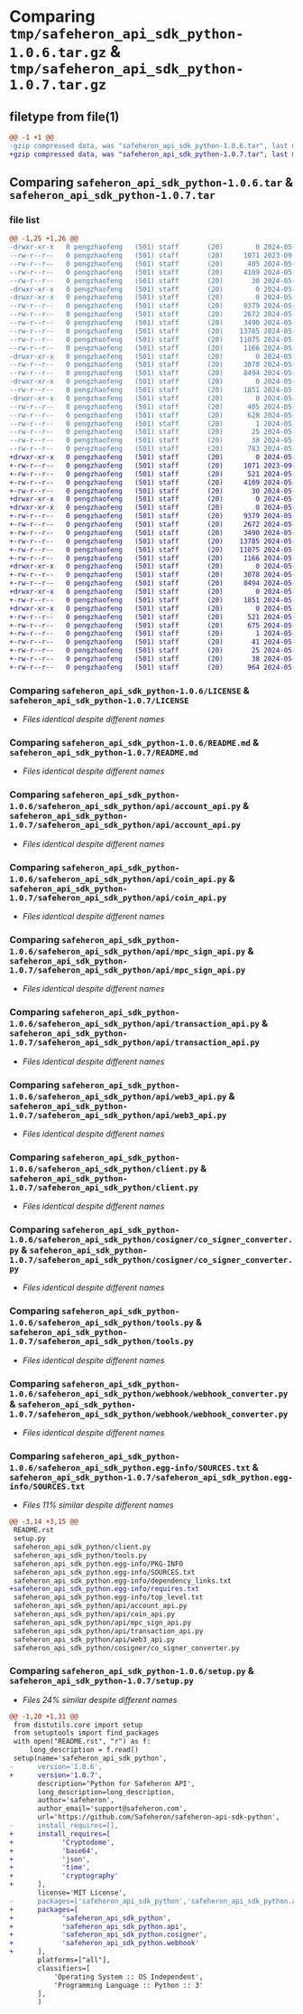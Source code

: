 # Comparing `tmp/safeheron_api_sdk_python-1.0.6.tar.gz` & `tmp/safeheron_api_sdk_python-1.0.7.tar.gz`

## filetype from file(1)

```diff
@@ -1 +1 @@
-gzip compressed data, was "safeheron_api_sdk_python-1.0.6.tar", last modified: Wed May  8 10:57:51 2024, max compression
+gzip compressed data, was "safeheron_api_sdk_python-1.0.7.tar", last modified: Wed May  8 11:16:52 2024, max compression
```

## Comparing `safeheron_api_sdk_python-1.0.6.tar` & `safeheron_api_sdk_python-1.0.7.tar`

### file list

```diff
@@ -1,25 +1,26 @@
-drwxr-xr-x   0 pengzhaofeng   (501) staff       (20)        0 2024-05-08 10:57:51.249186 safeheron_api_sdk_python-1.0.6/
--rw-r--r--   0 pengzhaofeng   (501) staff       (20)     1071 2023-09-12 03:12:36.000000 safeheron_api_sdk_python-1.0.6/LICENSE
--rw-r--r--   0 pengzhaofeng   (501) staff       (20)      405 2024-05-08 10:57:51.248503 safeheron_api_sdk_python-1.0.6/PKG-INFO
--rw-r--r--   0 pengzhaofeng   (501) staff       (20)     4109 2024-05-08 10:08:15.000000 safeheron_api_sdk_python-1.0.6/README.md
--rw-r--r--   0 pengzhaofeng   (501) staff       (20)       30 2024-05-08 10:08:15.000000 safeheron_api_sdk_python-1.0.6/README.rst
-drwxr-xr-x   0 pengzhaofeng   (501) staff       (20)        0 2024-05-08 10:57:51.213698 safeheron_api_sdk_python-1.0.6/safeheron_api_sdk_python/
-drwxr-xr-x   0 pengzhaofeng   (501) staff       (20)        0 2024-05-08 10:57:51.244591 safeheron_api_sdk_python-1.0.6/safeheron_api_sdk_python/api/
--rw-r--r--   0 pengzhaofeng   (501) staff       (20)     9379 2024-05-08 10:08:15.000000 safeheron_api_sdk_python-1.0.6/safeheron_api_sdk_python/api/account_api.py
--rw-r--r--   0 pengzhaofeng   (501) staff       (20)     2672 2024-05-08 10:08:15.000000 safeheron_api_sdk_python-1.0.6/safeheron_api_sdk_python/api/coin_api.py
--rw-r--r--   0 pengzhaofeng   (501) staff       (20)     3490 2024-05-08 10:08:15.000000 safeheron_api_sdk_python-1.0.6/safeheron_api_sdk_python/api/mpc_sign_api.py
--rw-r--r--   0 pengzhaofeng   (501) staff       (20)    13785 2024-05-08 10:08:15.000000 safeheron_api_sdk_python-1.0.6/safeheron_api_sdk_python/api/transaction_api.py
--rw-r--r--   0 pengzhaofeng   (501) staff       (20)    11075 2024-05-08 10:08:15.000000 safeheron_api_sdk_python-1.0.6/safeheron_api_sdk_python/api/web3_api.py
--rw-r--r--   0 pengzhaofeng   (501) staff       (20)     1166 2024-05-08 10:39:36.000000 safeheron_api_sdk_python-1.0.6/safeheron_api_sdk_python/client.py
-drwxr-xr-x   0 pengzhaofeng   (501) staff       (20)        0 2024-05-08 10:57:51.245526 safeheron_api_sdk_python-1.0.6/safeheron_api_sdk_python/cosigner/
--rw-r--r--   0 pengzhaofeng   (501) staff       (20)     3078 2024-05-08 10:08:15.000000 safeheron_api_sdk_python-1.0.6/safeheron_api_sdk_python/cosigner/co_signer_converter.py
--rw-r--r--   0 pengzhaofeng   (501) staff       (20)     8494 2024-05-08 10:08:15.000000 safeheron_api_sdk_python-1.0.6/safeheron_api_sdk_python/tools.py
-drwxr-xr-x   0 pengzhaofeng   (501) staff       (20)        0 2024-05-08 10:57:51.246400 safeheron_api_sdk_python-1.0.6/safeheron_api_sdk_python/webhook/
--rw-r--r--   0 pengzhaofeng   (501) staff       (20)     1851 2024-05-08 10:08:15.000000 safeheron_api_sdk_python-1.0.6/safeheron_api_sdk_python/webhook/webhook_converter.py
-drwxr-xr-x   0 pengzhaofeng   (501) staff       (20)        0 2024-05-08 10:57:51.247659 safeheron_api_sdk_python-1.0.6/safeheron_api_sdk_python.egg-info/
--rw-r--r--   0 pengzhaofeng   (501) staff       (20)      405 2024-05-08 10:57:51.000000 safeheron_api_sdk_python-1.0.6/safeheron_api_sdk_python.egg-info/PKG-INFO
--rw-r--r--   0 pengzhaofeng   (501) staff       (20)      628 2024-05-08 10:57:51.000000 safeheron_api_sdk_python-1.0.6/safeheron_api_sdk_python.egg-info/SOURCES.txt
--rw-r--r--   0 pengzhaofeng   (501) staff       (20)        1 2024-05-08 10:57:51.000000 safeheron_api_sdk_python-1.0.6/safeheron_api_sdk_python.egg-info/dependency_links.txt
--rw-r--r--   0 pengzhaofeng   (501) staff       (20)       25 2024-05-08 10:57:51.000000 safeheron_api_sdk_python-1.0.6/safeheron_api_sdk_python.egg-info/top_level.txt
--rw-r--r--   0 pengzhaofeng   (501) staff       (20)       38 2024-05-08 10:57:51.249326 safeheron_api_sdk_python-1.0.6/setup.cfg
--rw-r--r--   0 pengzhaofeng   (501) staff       (20)      783 2024-05-08 10:57:31.000000 safeheron_api_sdk_python-1.0.6/setup.py
+drwxr-xr-x   0 pengzhaofeng   (501) staff       (20)        0 2024-05-08 11:16:52.928067 safeheron_api_sdk_python-1.0.7/
+-rw-r--r--   0 pengzhaofeng   (501) staff       (20)     1071 2023-09-12 03:12:36.000000 safeheron_api_sdk_python-1.0.7/LICENSE
+-rw-r--r--   0 pengzhaofeng   (501) staff       (20)      521 2024-05-08 11:16:52.927315 safeheron_api_sdk_python-1.0.7/PKG-INFO
+-rw-r--r--   0 pengzhaofeng   (501) staff       (20)     4109 2024-05-08 10:08:15.000000 safeheron_api_sdk_python-1.0.7/README.md
+-rw-r--r--   0 pengzhaofeng   (501) staff       (20)       30 2024-05-08 10:08:15.000000 safeheron_api_sdk_python-1.0.7/README.rst
+drwxr-xr-x   0 pengzhaofeng   (501) staff       (20)        0 2024-05-08 11:16:52.915387 safeheron_api_sdk_python-1.0.7/safeheron_api_sdk_python/
+drwxr-xr-x   0 pengzhaofeng   (501) staff       (20)        0 2024-05-08 11:16:52.923842 safeheron_api_sdk_python-1.0.7/safeheron_api_sdk_python/api/
+-rw-r--r--   0 pengzhaofeng   (501) staff       (20)     9379 2024-05-08 10:08:15.000000 safeheron_api_sdk_python-1.0.7/safeheron_api_sdk_python/api/account_api.py
+-rw-r--r--   0 pengzhaofeng   (501) staff       (20)     2672 2024-05-08 10:08:15.000000 safeheron_api_sdk_python-1.0.7/safeheron_api_sdk_python/api/coin_api.py
+-rw-r--r--   0 pengzhaofeng   (501) staff       (20)     3490 2024-05-08 10:08:15.000000 safeheron_api_sdk_python-1.0.7/safeheron_api_sdk_python/api/mpc_sign_api.py
+-rw-r--r--   0 pengzhaofeng   (501) staff       (20)    13785 2024-05-08 10:08:15.000000 safeheron_api_sdk_python-1.0.7/safeheron_api_sdk_python/api/transaction_api.py
+-rw-r--r--   0 pengzhaofeng   (501) staff       (20)    11075 2024-05-08 10:08:15.000000 safeheron_api_sdk_python-1.0.7/safeheron_api_sdk_python/api/web3_api.py
+-rw-r--r--   0 pengzhaofeng   (501) staff       (20)     1166 2024-05-08 10:39:36.000000 safeheron_api_sdk_python-1.0.7/safeheron_api_sdk_python/client.py
+drwxr-xr-x   0 pengzhaofeng   (501) staff       (20)        0 2024-05-08 11:16:52.924697 safeheron_api_sdk_python-1.0.7/safeheron_api_sdk_python/cosigner/
+-rw-r--r--   0 pengzhaofeng   (501) staff       (20)     3078 2024-05-08 10:08:15.000000 safeheron_api_sdk_python-1.0.7/safeheron_api_sdk_python/cosigner/co_signer_converter.py
+-rw-r--r--   0 pengzhaofeng   (501) staff       (20)     8494 2024-05-08 10:08:15.000000 safeheron_api_sdk_python-1.0.7/safeheron_api_sdk_python/tools.py
+drwxr-xr-x   0 pengzhaofeng   (501) staff       (20)        0 2024-05-08 11:16:52.925444 safeheron_api_sdk_python-1.0.7/safeheron_api_sdk_python/webhook/
+-rw-r--r--   0 pengzhaofeng   (501) staff       (20)     1851 2024-05-08 10:08:15.000000 safeheron_api_sdk_python-1.0.7/safeheron_api_sdk_python/webhook/webhook_converter.py
+drwxr-xr-x   0 pengzhaofeng   (501) staff       (20)        0 2024-05-08 11:16:52.926466 safeheron_api_sdk_python-1.0.7/safeheron_api_sdk_python.egg-info/
+-rw-r--r--   0 pengzhaofeng   (501) staff       (20)      521 2024-05-08 11:16:52.000000 safeheron_api_sdk_python-1.0.7/safeheron_api_sdk_python.egg-info/PKG-INFO
+-rw-r--r--   0 pengzhaofeng   (501) staff       (20)      675 2024-05-08 11:16:52.000000 safeheron_api_sdk_python-1.0.7/safeheron_api_sdk_python.egg-info/SOURCES.txt
+-rw-r--r--   0 pengzhaofeng   (501) staff       (20)        1 2024-05-08 11:16:52.000000 safeheron_api_sdk_python-1.0.7/safeheron_api_sdk_python.egg-info/dependency_links.txt
+-rw-r--r--   0 pengzhaofeng   (501) staff       (20)       41 2024-05-08 11:16:52.000000 safeheron_api_sdk_python-1.0.7/safeheron_api_sdk_python.egg-info/requires.txt
+-rw-r--r--   0 pengzhaofeng   (501) staff       (20)       25 2024-05-08 11:16:52.000000 safeheron_api_sdk_python-1.0.7/safeheron_api_sdk_python.egg-info/top_level.txt
+-rw-r--r--   0 pengzhaofeng   (501) staff       (20)       38 2024-05-08 11:16:52.928258 safeheron_api_sdk_python-1.0.7/setup.cfg
+-rw-r--r--   0 pengzhaofeng   (501) staff       (20)      964 2024-05-08 11:16:47.000000 safeheron_api_sdk_python-1.0.7/setup.py
```

### Comparing `safeheron_api_sdk_python-1.0.6/LICENSE` & `safeheron_api_sdk_python-1.0.7/LICENSE`

 * *Files identical despite different names*

### Comparing `safeheron_api_sdk_python-1.0.6/README.md` & `safeheron_api_sdk_python-1.0.7/README.md`

 * *Files identical despite different names*

### Comparing `safeheron_api_sdk_python-1.0.6/safeheron_api_sdk_python/api/account_api.py` & `safeheron_api_sdk_python-1.0.7/safeheron_api_sdk_python/api/account_api.py`

 * *Files identical despite different names*

### Comparing `safeheron_api_sdk_python-1.0.6/safeheron_api_sdk_python/api/coin_api.py` & `safeheron_api_sdk_python-1.0.7/safeheron_api_sdk_python/api/coin_api.py`

 * *Files identical despite different names*

### Comparing `safeheron_api_sdk_python-1.0.6/safeheron_api_sdk_python/api/mpc_sign_api.py` & `safeheron_api_sdk_python-1.0.7/safeheron_api_sdk_python/api/mpc_sign_api.py`

 * *Files identical despite different names*

### Comparing `safeheron_api_sdk_python-1.0.6/safeheron_api_sdk_python/api/transaction_api.py` & `safeheron_api_sdk_python-1.0.7/safeheron_api_sdk_python/api/transaction_api.py`

 * *Files identical despite different names*

### Comparing `safeheron_api_sdk_python-1.0.6/safeheron_api_sdk_python/api/web3_api.py` & `safeheron_api_sdk_python-1.0.7/safeheron_api_sdk_python/api/web3_api.py`

 * *Files identical despite different names*

### Comparing `safeheron_api_sdk_python-1.0.6/safeheron_api_sdk_python/client.py` & `safeheron_api_sdk_python-1.0.7/safeheron_api_sdk_python/client.py`

 * *Files identical despite different names*

### Comparing `safeheron_api_sdk_python-1.0.6/safeheron_api_sdk_python/cosigner/co_signer_converter.py` & `safeheron_api_sdk_python-1.0.7/safeheron_api_sdk_python/cosigner/co_signer_converter.py`

 * *Files identical despite different names*

### Comparing `safeheron_api_sdk_python-1.0.6/safeheron_api_sdk_python/tools.py` & `safeheron_api_sdk_python-1.0.7/safeheron_api_sdk_python/tools.py`

 * *Files identical despite different names*

### Comparing `safeheron_api_sdk_python-1.0.6/safeheron_api_sdk_python/webhook/webhook_converter.py` & `safeheron_api_sdk_python-1.0.7/safeheron_api_sdk_python/webhook/webhook_converter.py`

 * *Files identical despite different names*

### Comparing `safeheron_api_sdk_python-1.0.6/safeheron_api_sdk_python.egg-info/SOURCES.txt` & `safeheron_api_sdk_python-1.0.7/safeheron_api_sdk_python.egg-info/SOURCES.txt`

 * *Files 11% similar despite different names*

```diff
@@ -3,14 +3,15 @@
 README.rst
 setup.py
 safeheron_api_sdk_python/client.py
 safeheron_api_sdk_python/tools.py
 safeheron_api_sdk_python.egg-info/PKG-INFO
 safeheron_api_sdk_python.egg-info/SOURCES.txt
 safeheron_api_sdk_python.egg-info/dependency_links.txt
+safeheron_api_sdk_python.egg-info/requires.txt
 safeheron_api_sdk_python.egg-info/top_level.txt
 safeheron_api_sdk_python/api/account_api.py
 safeheron_api_sdk_python/api/coin_api.py
 safeheron_api_sdk_python/api/mpc_sign_api.py
 safeheron_api_sdk_python/api/transaction_api.py
 safeheron_api_sdk_python/api/web3_api.py
 safeheron_api_sdk_python/cosigner/co_signer_converter.py
```

### Comparing `safeheron_api_sdk_python-1.0.6/setup.py` & `safeheron_api_sdk_python-1.0.7/setup.py`

 * *Files 24% similar despite different names*

```diff
@@ -1,20 +1,31 @@
 from distutils.core import setup
 from setuptools import find_packages
 with open("README.rst", "r") as f:
     long_description = f.read()
 setup(name='safeheron_api_sdk_python',
-      version='1.0.6',
+      version='1.0.7',
       description='Python for Safeheron API',
       long_description=long_description,
       author='safeheron',
       author_email='support@safeheron.com',
       url='https://github.com/Safeheron/safeheron-api-sdk-python',
-      install_requires=[],
+      install_requires=[
+            'Cryptodome',
+            'base64',
+            'json',
+            'time',
+            'cryptography'
+      ],
       license='MIT License',
-      packages=['safeheron_api_sdk_python','safeheron_api_sdk_python.api','safeheron_api_sdk_python.cosigner','safeheron_api_sdk_python.webhook'],
+      packages=[
+            'safeheron_api_sdk_python',
+            'safeheron_api_sdk_python.api',
+            'safeheron_api_sdk_python.cosigner',
+            'safeheron_api_sdk_python.webhook'
+      ],
       platforms=["all"],
       classifiers=[
           'Operating System :: OS Independent',
           'Programming Language :: Python :: 3'
       ],
       )
```

